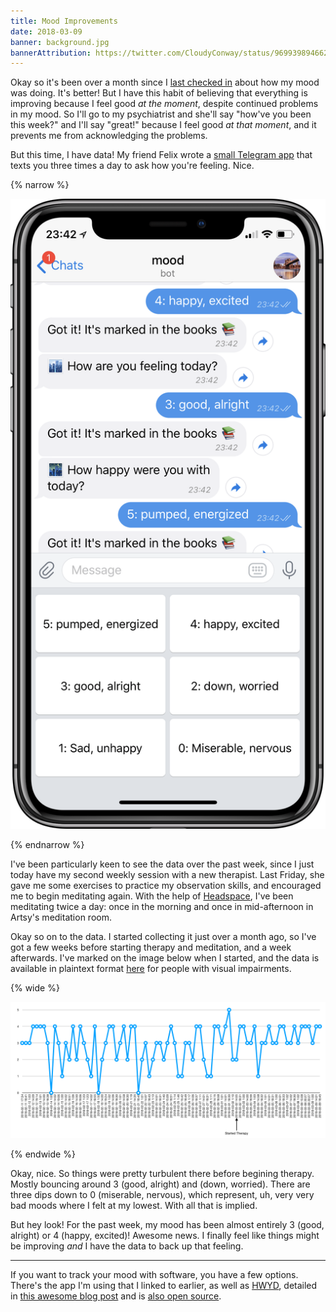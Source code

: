 ```yaml
---
title: Mood Improvements
date: 2018-03-09
banner: background.jpg
bannerAttribution: https://twitter.com/CloudyConway/status/969939894662565889
---
```


Okay so it's been over a month since I [last checked in](/blog/progress-and-pianos/) about how my mood was doing. It's better! But I have this habit of believing that everything is improving because I feel good _at the moment_, despite continued problems in my mood. So I'll go to my psychiatrist and she'll say "how've you been this week?" and I'll say "great!" because I feel good _at that moment_, and it prevents me from acknowledging the problems.

But this time, I have data! My friend Felix wrote a [small Telegram app](https://github.com/KrauseFx/mood) that texts you three times a day to ask how you're feeling. Nice.

{% narrow %}

![A screenshot of the app I'm using to track my mood](screenshot.png)

{% endnarrow %}

I've been particularly keen to see the data over the past week, since I just today have my second weekly session with a new therapist. Last Friday, she gave me some exercises to practice my observation skills, and encouraged me to begin meditating again. With the help of [Headspace](https://www.headspace.com), I've been meditating twice a day: once in the morning and once in mid-afternoon in Artsy's meditation room.

Okay so on to the data. I started collecting it just over a month ago, so I've got a few weeks before starting therapy and meditation, and a week afterwards. I've marked on the image below when I started, and the data is available in plaintext format [here](https://gist.github.com/ashfurrow/752aab4da069076ad893a88cc2a983a0) for people with visual impairments.

{% wide %}

![A graph of my mood over the past month](mood.png)

{% endwide %}

Okay, nice. So things were pretty turbulent there before begining therapy. Mostly bouncing around 3 (good, alright) and (down, worried). There are three dips down to 0 (miserable, nervous), which represent, uh, very very bad moods where I felt at my lowest. With all that is implied.

But hey look! For the past week, my mood has been almost entirely 3 (good, alright) or 4 (happy, excited)! Awesome news. I finally feel like things might be improving _and_ I have the data to back up that feeling.

---

If you want to track your mood with software, you have a few options. There's the app I'm using that I linked to earlier, as well as [HWYD](https://expo.io/@kkemple/hwyd), detailed in [this awesome blog post](https://medium.com/@kurtiskemple/introducing-hwyd-an-app-for-graphing-depression-442a508c2016) and is [also open source](https://github.com/kkemple/hwyd).
